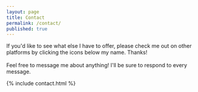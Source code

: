 ```yaml
---
layout: page
title: Contact
permalink: /contact/
published: true
---
```


<div class="contact">
  <p>
    If you'd like to see what else I have to offer, please check me out on other platforms by clicking the icons below my name. Thanks!
    <br>
    <br>
    Feel free to message me about anything! I'll be sure to respond to every message.
  </p>
{% include contact.html %}
</div>
